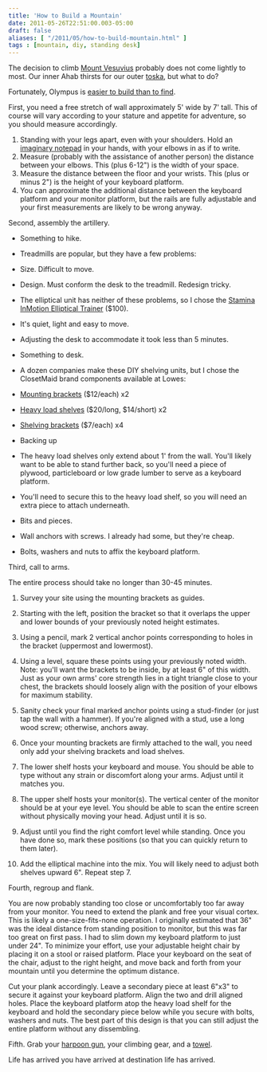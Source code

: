 ```yaml
---
title: 'How to Build a Mountain'
date: 2011-05-26T22:51:00.003-05:00
draft: false
aliases: [ "/2011/05/how-to-build-mountain.html" ]
tags : [mountain, diy, standing desk]
---
```


The decision to climb [Mount Vesuvius](http://en.wikipedia.org/wiki/Mount_Vesuvius) probably does not come lightly to most. Our inner Ahab thirsts for our outer [toska](http://www.wordnik.com/words/toska), but what to do?  
  
  
Fortunately, Olympus is [easier to build than to find](http://www.cfa.harvard.edu/news/2011/pr201116.html).   
  
  
First, you need a free stretch of wall approximately 5' wide by 7' tall. This of course will vary according to your stature and appetite for adventure, so you should measure accordingly.  

1.  Standing with your legs apart, even with your shoulders. Hold an [imaginary notepad](http://www.amazon.com/She-Liked-Imaginary-Men-Notepad/dp/0811839656) in your hands, with your elbows in as if to write.
2.  Measure (probably with the assistance of another person) the distance between your elbows. This (plus 6-12") is the width of your space.
3.  Measure the distance between the floor and your wrists. This (plus or minus 2") is the height of your keyboard platform.
4.  You can approximate the additional distance between the keyboard platform and your monitor platform, but the rails are fully adjustable and your first measurements are likely to be wrong anyway.

Second, assembly the artillery.

*   Something to hike. 

*   Treadmills are popular, but they have a few problems:

*   Size. Difficult to move.
*   Design. Must conform the desk to the treadmill. Redesign tricky.

*   The elliptical unit has neither of these problems, so I chose the [Stamina InMotion Elliptical Trainer](http://www.amazon.com/gp/product/B000VICRO8) ($100).

*   It's quiet, light and easy to move.
*   Adjusting the desk to accommodate it took less than 5 minutes.

*   Something to desk.

*   A dozen companies make these DIY shelving units, but I chose the ClosetMaid brand components available at Lowes:

*   [Mounting brackets](http://www.lowes.com/ProductDisplay?partNumber=117881-362-93585&langId=-1&storeId=10151&productId=1005769&catalogId=10051&cmRelshp=rel&rel=nofollow&cId=PDIO1) ($12/each) x2
*   [Heavy load shelves](http://www.lowes.com/ProductDisplay?partNumber=114846-362-93570&langId=-1&storeId=10151&productId=1005051&catalogId=10051&cmRelshp=req&rel=nofollow&cId=PDIO1) ($20/long, $14/short) x2
*   [Shelving brackets](http://www.lowes.com/ProductDisplay?partNumber=77570-362-93582&langId=-1&storeId=10151&productId=1100883&catalogId=10051&cmRelshp=rel&rel=nofollow&cId=PDIO1) ($7/each) x4

*   Backing up

*   The heavy load shelves only extend about 1' from the wall. You'll likely want to be able to stand further back, so you'll need a piece of plywood, particleboard or low grade lumber to serve as a keyboard platform.
*   You'll need to secure this to the heavy load shelf, so you will need an extra piece to attach underneath. 

*   Bits and pieces.

*   Wall anchors with screws. I already had some, but they're cheap.
*   Bolts, washers and nuts to affix the keyboard platform.

Third, call to arms.

  

The entire process should take no longer than 30-45 minutes. 

1.  Survey your site using the mounting brackets as guides. 
2.  Starting with the left, position the bracket so that it overlaps the upper and lower bounds of your previously noted height estimates. 
3.  Using a pencil, mark 2 vertical anchor points corresponding to holes in the bracket (uppermost and lowermost).
4.  Using a level, square these points using your previously noted width. Note: you'll want the brackets to be inside, by at least 6" of this width. Just as your own arms' core strength lies in a tight triangle close to your chest, the brackets should loosely align with the position of your elbows for maximum stability.
5.  Sanity check your final marked anchor points using a stud-finder (or just tap the wall with a hammer). If you're aligned with a stud, use a long wood screw; otherwise, anchors away.
6.  Once your mounting brackets are firmly attached to the wall, you need only add your shelving brackets and load shelves. 

1.  The lower shelf hosts your keyboard and mouse. You should be able to type without any strain or discomfort along your arms. Adjust until it matches you.
2.  The upper shelf hosts your monitor(s). The vertical center of the monitor should be at your eye level. You should be able to scan the entire screen without physically moving your head. Adjust until it is so.

8.  Adjust until you find the right comfort level while standing. Once you have done so, mark these positions (so that you can quickly return to them later).
9.  Add the elliptical machine into the mix. You will likely need to adjust both shelves upward 6". Repeat step 7.

Fourth, regroup and flank.

  

You are now probably standing too close or uncomfortably too far away from your monitor. You need to extend the plank and free your visual cortex. This is likely a one-size-fits-none operation. I originally estimated that 36" was the ideal distance from standing position to monitor, but this was far too great on first pass. I had to slim down my keyboard platform to just under 24". To minimize your effort, use your adjustable height chair by placing it on a stool or raised platform. Place your keyboard on the seat of the chair, adjust to the right height, and move back and forth from your mountain until you determine the optimum distance.

  

Cut your plank accordingly. Leave a secondary piece at least 6"x3" to secure it against your keyboard platform. Align the two and drill aligned holes. Place the keyboard platform atop the heavy load shelf for the keyboard and hold the secondary piece below while you secure with bolts, washers and nuts. The best part of this design is that you can still adjust the entire platform without any dissembling.   
  
  
Fifth. Grab your [harpoon gun](http://www.flickr.com/photos/dystopos/91980378/), your climbing gear, and a [towel](http://www.towelday.org/).   
  
  
Life has arrived you have arrived at destination life has arrived.